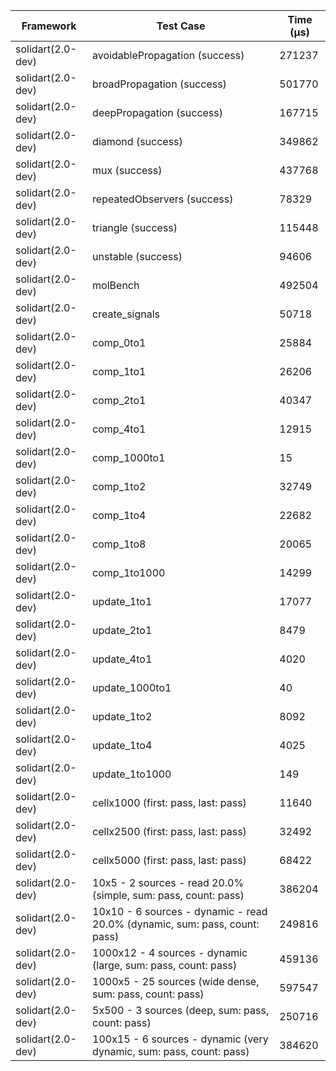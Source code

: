 | Framework | Test Case | Time (μs) |
| --- | --- | --- |
| solidart(2.0-dev) | avoidablePropagation (success) | 271237 |
| solidart(2.0-dev) | broadPropagation (success) | 501770 |
| solidart(2.0-dev) | deepPropagation (success) | 167715 |
| solidart(2.0-dev) | diamond (success) | 349862 |
| solidart(2.0-dev) | mux (success) | 437768 |
| solidart(2.0-dev) | repeatedObservers (success) | 78329 |
| solidart(2.0-dev) | triangle (success) | 115448 |
| solidart(2.0-dev) | unstable (success) | 94606 |
| solidart(2.0-dev) | molBench | 492504 |
| solidart(2.0-dev) | create_signals | 50718 |
| solidart(2.0-dev) | comp_0to1 | 25884 |
| solidart(2.0-dev) | comp_1to1 | 26206 |
| solidart(2.0-dev) | comp_2to1 | 40347 |
| solidart(2.0-dev) | comp_4to1 | 12915 |
| solidart(2.0-dev) | comp_1000to1 | 15 |
| solidart(2.0-dev) | comp_1to2 | 32749 |
| solidart(2.0-dev) | comp_1to4 | 22682 |
| solidart(2.0-dev) | comp_1to8 | 20065 |
| solidart(2.0-dev) | comp_1to1000 | 14299 |
| solidart(2.0-dev) | update_1to1 | 17077 |
| solidart(2.0-dev) | update_2to1 | 8479 |
| solidart(2.0-dev) | update_4to1 | 4020 |
| solidart(2.0-dev) | update_1000to1 | 40 |
| solidart(2.0-dev) | update_1to2 | 8092 |
| solidart(2.0-dev) | update_1to4 | 4025 |
| solidart(2.0-dev) | update_1to1000 | 149 |
| solidart(2.0-dev) | cellx1000 (first: pass, last: pass) | 11640 |
| solidart(2.0-dev) | cellx2500 (first: pass, last: pass) | 32492 |
| solidart(2.0-dev) | cellx5000 (first: pass, last: pass) | 68422 |
| solidart(2.0-dev) | 10x5 - 2 sources - read 20.0% (simple, sum: pass, count: pass) | 386204 |
| solidart(2.0-dev) | 10x10 - 6 sources - dynamic - read 20.0% (dynamic, sum: pass, count: pass) | 249816 |
| solidart(2.0-dev) | 1000x12 - 4 sources - dynamic (large, sum: pass, count: pass) | 459136 |
| solidart(2.0-dev) | 1000x5 - 25 sources (wide dense, sum: pass, count: pass) | 597547 |
| solidart(2.0-dev) | 5x500 - 3 sources (deep, sum: pass, count: pass) | 250716 |
| solidart(2.0-dev) | 100x15 - 6 sources - dynamic (very dynamic, sum: pass, count: pass) | 384620 |
